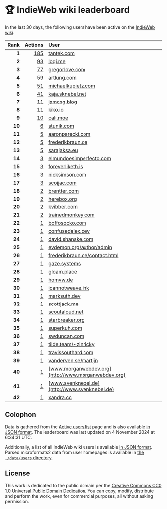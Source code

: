 # 🏆 IndieWeb wiki leaderboard

In the last 30 days, the following users have been active on the [IndieWeb wiki](https://indieweb.org).

| Rank | Actions | User |
|-----:|--------:|:-----|
| **1** | [185](https://indieweb.org/Special:Contributions/Tantek.com) | [tantek.com](http://tantek.com) |
| **2** | [93](https://indieweb.org/Special:Contributions/Loqi.me) | [loqi.me](http://loqi.me) |
| **3** | [77](https://indieweb.org/Special:Contributions/Gregorlove.com) | [gregorlove.com](http://gregorlove.com) |
| **4** | [59](https://indieweb.org/Special:Contributions/Artlung.com) | [artlung.com](http://artlung.com) |
| **5** | [51](https://indieweb.org/Special:Contributions/Michaelkupietz.com) | [michaelkupietz.com](http://michaelkupietz.com) |
| **6** | [41](https://indieweb.org/Special:Contributions/Kaja.sknebel.net) | [kaja.sknebel.net](http://kaja.sknebel.net) |
| **7** | [11](https://indieweb.org/Special:Contributions/Jamesg.blog) | [jamesg.blog](http://jamesg.blog) |
| **8** | [11](https://indieweb.org/Special:Contributions/Kiko.io) | [kiko.io](http://kiko.io) |
| **9** | [10](https://indieweb.org/Special:Contributions/Cali.moe) | [cali.moe](http://cali.moe) |
| **10** | [6](https://indieweb.org/Special:Contributions/Stunik.com) | [stunik.com](http://stunik.com) |
| **11** | [5](https://indieweb.org/Special:Contributions/Aaronparecki.com) | [aaronparecki.com](http://aaronparecki.com) |
| **12** | [5](https://indieweb.org/Special:Contributions/Frederikbraun.de) | [frederikbraun.de](http://frederikbraun.de) |
| **13** | [5](https://indieweb.org/Special:Contributions/Sarajaksa.eu) | [sarajaksa.eu](http://sarajaksa.eu) |
| **14** | [3](https://indieweb.org/Special:Contributions/Elmundoesimperfecto.com) | [elmundoesimperfecto.com](http://elmundoesimperfecto.com) |
| **15** | [3](https://indieweb.org/Special:Contributions/Foreverliketh.is) | [foreverliketh.is](http://foreverliketh.is) |
| **16** | [3](https://indieweb.org/Special:Contributions/Nicksimson.com) | [nicksimson.com](http://nicksimson.com) |
| **17** | [3](https://indieweb.org/Special:Contributions/Scojjac.com) | [scojjac.com](http://scojjac.com) |
| **18** | [2](https://indieweb.org/Special:Contributions/Brentter.com) | [brentter.com](http://brentter.com) |
| **19** | [2](https://indieweb.org/Special:Contributions/Herebox.org) | [herebox.org](http://herebox.org) |
| **20** | [2](https://indieweb.org/Special:Contributions/Kvibber.com) | [kvibber.com](http://kvibber.com) |
| **21** | [2](https://indieweb.org/Special:Contributions/Trainedmonkey.com) | [trainedmonkey.com](http://trainedmonkey.com) |
| **22** | [1](https://indieweb.org/Special:Contributions/Boffosocko.com) | [boffosocko.com](http://boffosocko.com) |
| **23** | [1](https://indieweb.org/Special:Contributions/Confusedalex.dev) | [confusedalex.dev](http://confusedalex.dev) |
| **24** | [1](https://indieweb.org/Special:Contributions/David.shanske.com) | [david.shanske.com](http://david.shanske.com) |
| **25** | [1](https://indieweb.org/Special:Contributions/Evdemon.org_author_admin) | [evdemon.org/author/admin](http://evdemon.org/author/admin) |
| **26** | [1](https://indieweb.org/Special:Contributions/Frederikbraun.de_contact.html) | [frederikbraun.de/contact.html](http://frederikbraun.de/contact.html) |
| **27** | [1](https://indieweb.org/Special:Contributions/Gaze.systems) | [gaze.systems](http://gaze.systems) |
| **28** | [1](https://indieweb.org/Special:Contributions/Gloam.place) | [gloam.place](http://gloam.place) |
| **29** | [1](https://indieweb.org/Special:Contributions/Homvw.de) | [homvw.de](http://homvw.de) |
| **30** | [1](https://indieweb.org/Special:Contributions/Icannotweave.ink) | [icannotweave.ink](http://icannotweave.ink) |
| **31** | [1](https://indieweb.org/Special:Contributions/Marksuth.dev) | [marksuth.dev](http://marksuth.dev) |
| **32** | [1](https://indieweb.org/Special:Contributions/Scottjack.me) | [scottjack.me](http://scottjack.me) |
| **33** | [1](https://indieweb.org/Special:Contributions/Scoutaloud.net) | [scoutaloud.net](http://scoutaloud.net) |
| **34** | [1](https://indieweb.org/Special:Contributions/Starbreaker.org) | [starbreaker.org](http://starbreaker.org) |
| **35** | [1](https://indieweb.org/Special:Contributions/Superkuh.com) | [superkuh.com](http://superkuh.com) |
| **36** | [1](https://indieweb.org/Special:Contributions/Swduncan.com) | [swduncan.com](http://swduncan.com) |
| **37** | [1](https://indieweb.org/Special:Contributions/Tilde.team_~zinricky) | [tilde.team/~zinricky](http://tilde.team/~zinricky) |
| **38** | [1](https://indieweb.org/Special:Contributions/Travissouthard.com) | [travissouthard.com](http://travissouthard.com) |
| **39** | [1](https://indieweb.org/Special:Contributions/Vanderven.se_martijn) | [vanderven.se/martijn](http://vanderven.se/martijn) |
| **40** | [1](https://indieweb.org/Special:Contributions/Www.morganwebdev.org) | [www.morganwebdev.org](http://www.morganwebdev.org) |
| **41** | [1](https://indieweb.org/Special:Contributions/Www.svenknebel.de) | [www.svenknebel.de](http://www.svenknebel.de) |
| **42** | [1](https://indieweb.org/Special:Contributions/Xandra.cc) | [xandra.cc](http://xandra.cc) |


## Colophon

Data is gathered from the [Active users list](https://indieweb.org/Special:ActiveUsers) page and is also available [in JSON format](https://github.com/jgarber623/indieweb-wiki-leaderboard/blob/main/data/leaderboard.json). The leaderboard was last updated on 4 November 2024 at 6:34:31 UTC.

Additionally, a list of all IndieWeb wiki users is available [in JSON format](https://github.com/jgarber623/indieweb-wiki-leaderboard/blob/main/data/users.json). Parsed microformats2 data from user homepages is available in [the `./data/users` directory](https://github.com/jgarber623/indieweb-wiki-leaderboard/blob/main/data/users).

## License

This work is dedicated to the public domain per the [Creative Commons CC0 1.0 Universal Public Domain Dedication](https://creativecommons.org/publicdomain/zero/1.0/). You can copy, modify, distribute and perform the work, even for commercial purposes, all without asking permission.
